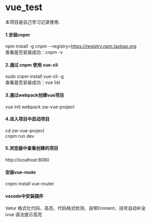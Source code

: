 # vue_test
本项目是自己学习记录使用.

#### 1.安装cnpm
npm install -g cnpm --registry=https://registry.npm.taobao.org  
查看是否安装成功：cnpm -v 

#### 2.通过 cnpm 使用 vue-cli
sudo cnpm install vue-cli -g  
查看是否安装成功：vue list 

#### 3.通过webpack创建vue项目
vue init webpack zw-vue-project

#### 4.进入项目中启动项目
cd zw-vue-project  
cnpm run dev

#### 5.浏览器中查看创建的项目
http://localhost:8080

#### 安装vue-route
cnpm install vue-router

#### vscode中安装插件
Vetur  格式化代码、高亮、代码格式检测、自带Emment、括号自动补全  
ivue   语法提示高亮